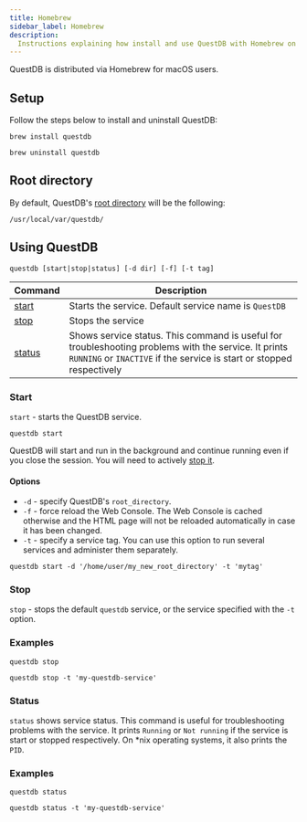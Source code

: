 ```yaml
---
title: Homebrew
sidebar_label: Homebrew
description:
  Instructions explaining how install and use QuestDB with Homebrew on macOS.
---
```


QuestDB is distributed via Homebrew for macOS users.

## Setup

Follow the steps below to install and uninstall QuestDB:

```shell
brew install questdb
```

```shell
brew uninstall questdb
```

## Root directory

By default, QuestDB's
[root directory](/docs/reference/configuration/root-directory-structure/) will
be the following:

```shell
/usr/local/var/questdb/
```

## Using QuestDB

```shell
questdb [start|stop|status] [-d dir] [-f] [-t tag]
```

| Command           | Description                                                                                                                                                                   |
| ----------------- | ----------------------------------------------------------------------------------------------------------------------------------------------------------------------------- |
| [start](#start)   | Starts the service. Default service name is `QuestDB`                                                                                                                         |
| [stop](#stop)     | Stops the service                                                                                                                                                             |
| [status](#status) | Shows service status. This command is useful for troubleshooting problems with the service. It prints `RUNNING` or `INACTIVE` if the service is start or stopped respectively |

### Start

`start` - starts the QuestDB service.

```shell
questdb start
```

QuestDB will start and run in the background and continue running even if you
close the session. You will need to actively [stop it](#stop).

#### Options

- `-d` - specify QuestDB's `root_directory`.
- `-f` - force reload the Web Console. The Web Console is cached otherwise and
  the HTML page will not be reloaded automatically in case it has been changed.
- `-t` - specify a service tag. You can use this option to run several services
  and administer them separately.

```shell title="Example with -d and -t"
questdb start -d '/home/user/my_new_root_directory' -t 'mytag'
```

### Stop

`stop` - stops the default `questdb` service, or the service specified with the
`-t` option.

### Examples

```shell title="Stop the default service"
questdb stop
```

```shell title="Stop a specific service"
questdb stop -t 'my-questdb-service'
```

### Status

`status` shows service status. This command is useful for troubleshooting
problems with the service. It prints `Running` or `Not running` if the service
is start or stopped respectively. On \*nix operating systems, it also prints the
`PID`.

### Examples

```shell title="Default service"
questdb status
```

```shell title="Specific service"
questdb status -t 'my-questdb-service'
```
